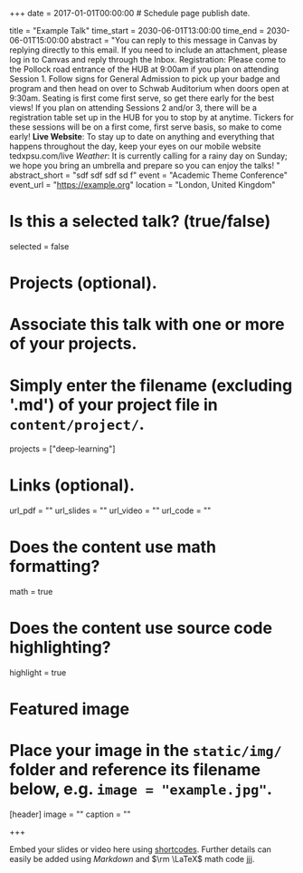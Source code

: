 +++
date = 2017-01-01T00:00:00  # Schedule page publish date.

title = "Example Talk"
time_start = 2030-06-01T13:00:00
time_end = 2030-06-01T15:00:00
abstract = "You can reply to this message in Canvas by replying directly to this email. If you need to include an attachment, please log in to Canvas and reply through the Inbox. Registration: Please come to the Pollock road entrance of the HUB at 9:00am if you plan on attending Session 1. Follow signs for General Admission to pick up your badge and program and then head on over to Schwab Auditorium when doors open at 9:30am. Seating is first come first serve, so get there early for the best views! If you plan on attending Sessions 2 and/or 3, there will be a registration table set up in the HUB for you to stop by at anytime. Tickers for these sessions will be on a first come, first serve basis, so make to come early! **Live Website**: To stay up to date on anything and everything that happens throughout the day, keep your eyes on our mobile website tedxpsu.com/live _Weather_: It is currently calling for a rainy day on Sunday; we hope you bring an umbrella and prepare so you can enjoy the talks!
"
abstract_short = "sdf sdf sdf sd f"
event = "Academic Theme Conference"
event_url = "https://example.org"
location = "London, United Kingdom"

# Is this a selected talk? (true/false)
selected = false

# Projects (optional).
#   Associate this talk with one or more of your projects.
#   Simply enter the filename (excluding '.md') of your project file in `content/project/`.
projects = ["deep-learning"]

# Links (optional).
url_pdf = ""
url_slides = ""
url_video = ""
url_code = ""

# Does the content use math formatting?
math = true

# Does the content use source code highlighting?
highlight = true

# Featured image
# Place your image in the `static/img/` folder and reference its filename below, e.g. `image = "example.jpg"`.
[header]
image = ""
caption = ""

+++

Embed your slides or video here using [shortcodes](https://sourcethemes.com/academic/post/writing-markdown-latex/). Further details can easily be added using *Markdown* and $\rm \LaTeX$ math code jjj.
